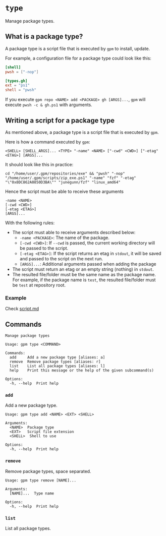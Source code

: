 # `type`

Manage package types.

## What is a package type?

A package type is a script file that is executed by `gpm` to install, update.

For example, a configuration file for a package type could look like this:

```toml
[shell]
pwsh = ["-nop"]

[types.gh]
ext = "ps1"
shell = "pwsh"
```

If you execute `gpm repo <NAME> add <PACKAGE> gh [ARGS]...`, `gpm` will execute `pwsh -c & gh.ps1` with arguments.

## Writing a script for a package type

As mentioned above, a package type is a script file that is executed by `gpm`.

Here is how a command executed by `gpm`:

```shell
<SHELL> [SHELL_ARGS]... <TYPE> "-name" <NAME> ["-cwd" <CWD>] ["-etag" <ETAG>] [ARGS]...
```

It should look like this in practice:

```shell
cd "/home/user/.gpm/repositories/exe" && "pwsh" "-nop" "/home/user/.gpm/scripts/zip_exe.ps1" "-name" "fzf" "-etag" "\"0x8DC862A0850D3BA\"" "junegunn/fzf" "linux_amd64"
```

Hence the script must be able to receive these arguments

```shell
-name <NAME>
[-cwd <CWD>]
[-etag <ETAG>]
[ARGS]...
```

With the following rules:

- The script must able to receive arguments described below:
  - `-name <PACKAGE>`: The name of the package.
  - `[-cwd <CWD>]`: If `--cwd` is passed, the current working directory will be passed to the script.
  - `[-etag <ETAG>]`: If the script returns an etag in `stdout`, it will be saved and passed to the script on the next run.
  - `[ARGS]...`: Additional arguments passed when adding the package
- The script must return an etag or an empty string (nothing) in `stdout`.
- The resulted file/folder must be the same name as the package name. For example, if the package name is `test`, the resulted file/folder must be `test` at repository root.

### Example

Check [script.md](./script.md)

## Commands

```
Manage package types

Usage: gpm type <COMMAND>

Commands:
  add     Add a new package type [aliases: a]
  remove  Remove package types [aliases: r]
  list    List all package types [aliases: l]
  help    Print this message or the help of the given subcommand(s)

Options:
  -h, --help  Print help
```

### `add`

Add a new package type.

```
Usage: gpm type add <NAME> <EXT> <SHELL>

Arguments:
  <NAME>  Package type
  <EXT>   Script file extension
  <SHELL>  Shell to use

Options:
  -h, --help  Print help
```

### `remove`

Remove package types, space separated.

```
Usage: gpm type remove [NAME]...

Arguments:
  [NAME]...  Type name

Options:
  -h, --help  Print help
```

### `list`

List all package types.
